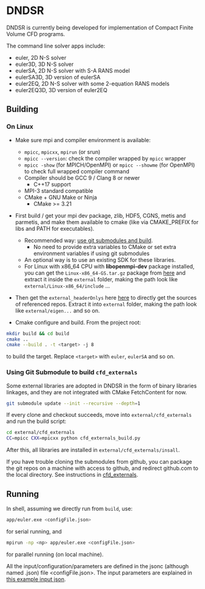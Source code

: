 # DNDSR

DNDSR is currently being developed for implementation of Compact Finite Volume CFD programs.

The command line solver apps include:

- euler, 2D N-S solver
- euler3D, 3D N-S solver
- eulerSA, 2D N-S solver with S-A RANS model
- eulerSA3D, 3D version of eulerSA
- euler2EQ, 2D N-S solver with some 2-equation RANS models
- euler2EQ3D, 3D version of euler2EQ

## Building

### On Linux

- Make sure mpi and compiler environment is available:
  - `mpicc`, `mpicxx`, `mpirun` (or srun)
  - `mpicc --version`: check the compiler wrapped by `mpicc` wrapper
  - `mpicc -show` (for MPICH/OpenMPI) or `mpicc --showme` (for OpenMPI) to check full wrapped compiler command
  - Compiler should be GCC 9 / Clang 8 or newer
    - C++17 support
  - MPI-3 standard compatible
  - CMake + GNU Make or Ninja
    - CMake >= 3.21
- First build / get your mpi dev package, zlib, HDF5, CGNS, metis and parmetis, and make them available to cmake (like via CMAKE_PREFIX for libs and PATH for executables).
  - Recommended way: [use git submodules and build](#using-git-submodule-to-build-cfd_externals). 
    - No need to provide extra variables to CMake or set extra environment variables if using git submodules
  - An optional way is to use an existing SDK for these libraries.
  - For Linux with x86_64 CPU with **libopenmpi-dev** package installed, you can get the `Linux-x86_64-GS.tar.gz` package from [here](https://cloud.tsinghua.edu.cn/d/35deb3d4f740449da29b/) and extract it inside the `external` folder, making the path look like `external/Linux-x86_64/include` ...

- Then get the `external_headerOnlys` here [here](https://cloud.tsinghua.edu.cn/d/35deb3d4f740449da29b/) to directly get the sources of referenced repos. Extract it into `external` folder, making the path look like `external/eigen...` and so on.
  
- Cmake configure and build. From the project root:

```bash
mkdir build && cd build
cmake ..
cmake --build . -t <target> -j 8
```

to build the target. Replace `<target>` with `euler`, `eulerSA` and so on.

### Using Git Submodule to build `cfd_externals`

Some external libraries are adopted in DNDSR in the form of binary libraries linkages, and they are not integrated with CMake FetchContent for now.

```bash
git submodule update --init --recursive --depth=1
```

If every clone and checkout succeeds, move into `external/cfd_externals` and run the build script:

```bash
cd external/cfd_externals
CC=mpicc CXX=mpicxx python cfd_externals_build.py
```

After this, all libraries are installed in `external/cfd_externals/insall`.

If you have trouble cloning the submodules from github, you can package the git repos on a machine with access to github, and redirect github.com to the local directory. See instructions in [cfd_externals](https://github.com/harryzhou2000/cfd_externals?tab=readme-ov-file#redirect-to-local-repos).

## Running

In shell, assuming we directly run from `build`, use:

```bash
app/euler.exe <configFile.json>
```

for serial running, and 

```bash
mpirun -np <np> app/euler.exe <configFile.json>
```

for parallel running (on local machine).

All the input/configuration/parameters are defined in the jsonc (although named .json) file <configFile.json>. The input parameters are explained in [this example input json](cases/euler_default_config_commented.json).